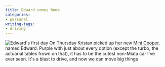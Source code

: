 ```yaml
---
title: Edward comes home
categories:
- personal
writing-tags:
- driving
---
```


![Edward's first day](/media/2004-09-02-edward-comes-home/edward.jpg)
On Thursday Kristan picked up her new [Mini Cooper][2], named Edward.  Purple with just about every option (except the turbo, the actuarial tables frown on that), it has to be the cutest non-Miata car I've ever seen.  It's a blast to drive, and now we can move big things

   [2]: http://www.mini.com/

